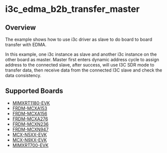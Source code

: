 # i3c_edma_b2b_transfer_master

## Overview
The example shows how to use i3c driver as slave to do board to board transfer with EDMA.

In this example, one i3c instance as slave and another i3c instance on the other board as master.
Master first enters dynamic address cycle to assign address to the connected slave, after success,
will use I3C SDR mode to transfer data, then receive data from the connected I3C slave and check
the data consistency.

## Supported Boards
- [MIMXRT1180-EVK](../../../../_boards/evkmimxrt1180/driver_examples/i3c/edma_b2b_transfer/master/example_board_readme.md)
- [FRDM-MCXA153](../../../../_boards/frdmmcxa153/driver_examples/i3c/edma_b2b_transfer/master/example_board_readme.md)
- [FRDM-MCXA156](../../../../_boards/frdmmcxa156/driver_examples/i3c/edma_b2b_transfer/master/example_board_readme.md)
- [FRDM-MCXA276](../../../../_boards/frdmmcxa276/driver_examples/i3c/edma_b2b_transfer/master/example_board_readme.md)
- [FRDM-MCXN236](../../../../_boards/frdmmcxn236/driver_examples/i3c/edma_b2b_transfer/master/example_board_readme.md)
- [FRDM-MCXN947](../../../../_boards/frdmmcxn947/driver_examples/i3c/edma_b2b_transfer/master/example_board_readme.md)
- [MCX-N5XX-EVK](../../../../_boards/mcxn5xxevk/driver_examples/i3c/edma_b2b_transfer/master/example_board_readme.md)
- [MCX-N9XX-EVK](../../../../_boards/mcxn9xxevk/driver_examples/i3c/edma_b2b_transfer/master/example_board_readme.md)
- [MIMXRT700-EVK](../../../../_boards/mimxrt700evk/driver_examples/i3c/edma_b2b_transfer/master/example_board_readme.md)

